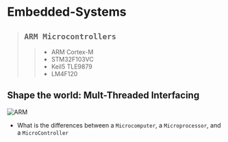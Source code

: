 # Embedded-Systems

> ## `ARM Microcontrollers`
>
> > - ARM Cortex-M
> > - STM32F103VC
> > - Keil5 TLE9879
> > - LM4F120

## Shape the world: Mult-Threaded Interfacing

![ARM](/home/ap_tech/Pictures/Microcontroller.png)

- What is the differences between a `Microcomputer`, a `Microprocessor`, and a `MicroController`
